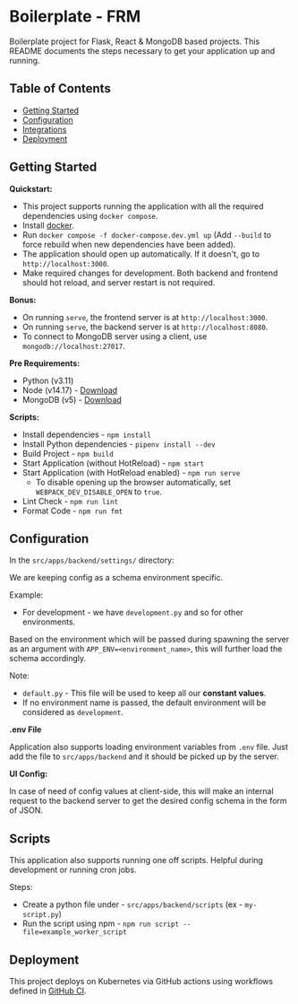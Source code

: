 # Boilerplate - FRM

Boilerplate project for Flask, React & MongoDB based projects. This README documents the steps necessary to get your
application up and running.

## Table of Contents

- [Getting Started](#getting-started)
- [Configuration](#configuration)
- [Integrations](#integrations)
- [Deployment](#deployment)

## Getting Started

**Quickstart:**

- This project supports running the application with all the required dependencies using `docker compose`.
- Install [docker](https://docs.docker.com/engine/install/).
- Run `docker compose -f docker-compose.dev.yml up` (Add `--build` to force rebuild when new dependencies have been
  added).
- The application should open up automatically. If it doesn't, go to `http://localhost:3000`.
- Make required changes for development. Both backend and frontend should hot reload, and server restart is not
  required.

**Bonus:**

- On running `serve`, the frontend server is at `http://localhost:3000`.
- On running `serve`, the backend server is at `http://localhost:8080`.
- To connect to MongoDB server using a client, use `mongodb://localhost:27017`.

**Pre Requirements:**

- Python (v3.11)
- Node (v14.17) - [Download](https://nodejs.org/en/download/)
- MongoDB (v5) - [Download](https://www.mongodb.com/docs/manual/installation/)

**Scripts:**

- Install dependencies - `npm install`
- Install Python dependencies - `pipenv install --dev`
- Build Project - `npm build`
- Start Application (without HotReload) - `npm start`
- Start Application (with HotReload enabled) - `npm run serve`
  - To disable opening up the browser automatically, set `WEBPACK_DEV_DISABLE_OPEN` to `true`.
- Lint Check - `npm run lint`
- Format Code - `npm run fmt`

## Configuration

In the `src/apps/backend/settings/` directory:

We are keeping config as a schema environment specific.

Example:

- For development - we have `development.py` and so for other environments.

Based on the environment which will be passed during spawning the server as an argument
with `APP_ENV=<environment_name>`, this will further load the schema accordingly.

Note:

- `default.py` - This file will be used to keep all our **constant values**.
- If no environment name is passed, the default environment will be considered as `development`.

**.env File**

Application also supports loading environment variables from `.env` file. Just add the file to `src/apps/backend` and it
should be picked up by the server.

**UI Config:**

In case of need of config values at client-side, this will make an internal request to the backend server to get the
desired config schema in the form of JSON.

## Scripts

This application also supports running one off scripts. Helpful during development or running cron jobs.

Steps:

- Create a python file under - `src/apps/backend/scripts` (ex - `my-script.py`)
- Run the script using npm - `npm run script --file=example_worker_script`

## Deployment

This project deploys on Kubernetes via GitHub actions using workflows defined
in [GitHub CI](https://github.com/jalantechnologies/github-ci).
